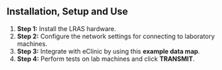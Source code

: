 ## Installation, Setup and Use

1. **Step 1:** Install the LRAS hardware.
2. **Step 2:** Configure the network settings for connecting to laboratory machines.
3. **Step 3:** Integrate with eClinic by using this **example data map**.
4. **Step 4:** Perform tests on lab machines and click **TRANSMIT**.